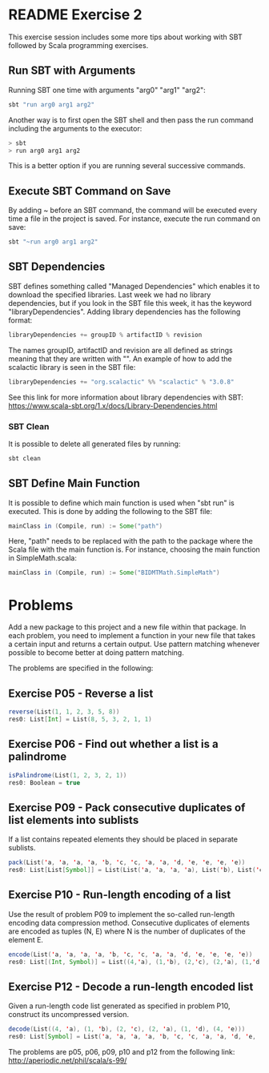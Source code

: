 # README Exercise 2
This exercise session includes some more tips about working with SBT followed by Scala programming exercises.

## Run SBT with Arguments
Running SBT one time with arguments "arg0" "arg1" "arg2":

```bash
sbt "run arg0 arg1 arg2"
```

Another way is to first open the SBT shell and then pass the run command including the arguments to the executor:

```bash
> sbt
> run arg0 arg1 arg2
```

This is a better option if you are running several successive commands.

## Execute SBT Command on Save
By adding ~ before an SBT command, the command will be executed every time a file in the project is saved. For instance, execute the run command on save:

```bash
sbt "~run arg0 arg1 arg2"
```

## SBT Dependencies
SBT defines something called "Managed Dependencies" which enables it to download the specified libraries. Last week we had no library dependencies, but if you look in the SBT file this week, it has the keyword "libraryDependencies".
Adding library dependencies has the following format:

```sbt
libraryDependencies += groupID % artifactID % revision
```

The names groupID, artifactID and revision are all defined as strings meaning that they are written with "".
An example of how to add the scalactic library is seen in the SBT file:

```sbt
libraryDependencies += "org.scalactic" %% "scalactic" % "3.0.8"
```

See this link for more information about library dependencies with SBT: https://www.scala-sbt.org/1.x/docs/Library-Dependencies.html


### SBT Clean
It is possible to delete all generated files by running:

```bash
sbt clean
```

## SBT Define Main Function
It is possible to define which main function is used when "sbt run" is executed. This is done by adding the following to the SBT file:

```sbt
mainClass in (Compile, run) := Some("path")
```

Here, "path" needs to be replaced with the path to the package where the Scala file with the main function is.
For instance, choosing the main function in SimpleMath.scala:

```sbt
mainClass in (Compile, run) := Some("BIDMTMath.SimpleMath")
```

# Problems
Add a new package to this project and a new file within that package.
In each problem, you need to implement a function in your new file that takes a certain input and returns a certain output. 
Use pattern matching whenever possible to become better at doing pattern matching. 

The problems are specified in the following:

## Exercise P05 - Reverse a list
```scala
reverse(List(1, 1, 2, 3, 5, 8))
res0: List[Int] = List(8, 5, 3, 2, 1, 1)
```

## Exercise P06 - Find out whether a list is a palindrome
```scala
isPalindrome(List(1, 2, 3, 2, 1))
res0: Boolean = true
```

## Exercise P09 - Pack consecutive duplicates of list elements into sublists
If a list contains repeated elements they should be placed in separate sublists.

```scala
pack(List('a, 'a, 'a, 'a, 'b, 'c, 'c, 'a, 'a, 'd, 'e, 'e, 'e, 'e))
res0: List[List[Symbol]] = List(List('a, 'a, 'a, 'a), List('b), List('c, 'c), List('a, 'a), List('d), List('e, 'e, 'e, 'e))
```

## Exercise P10 - Run-length encoding of a list
Use the result of problem P09 to implement the so-called run-length encoding data compression method. Consecutive duplicates of elements are encoded as tuples (N, E) where N is the number of duplicates of the element E.

```scala
encode(List('a, 'a, 'a, 'a, 'b, 'c, 'c, 'a, 'a, 'd, 'e, 'e, 'e, 'e))
res0: List[(Int, Symbol)] = List((4,'a), (1,'b), (2,'c), (2,'a), (1,'d), (4,'e))
```

## Exercise P12 - Decode a run-length encoded list
Given a run-length code list generated as specified in problem P10, construct its uncompressed version.

```scala
decode(List((4, 'a), (1, 'b), (2, 'c), (2, 'a), (1, 'd), (4, 'e)))
res0: List[Symbol] = List('a, 'a, 'a, 'a, 'b, 'c, 'c, 'a, 'a, 'd, 'e, 'e, 'e, 'e)
```

The problems are p05, p06, p09, p10 and p12 from the following link: http://aperiodic.net/phil/scala/s-99/